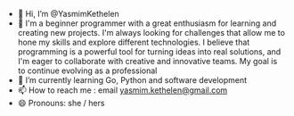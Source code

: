 - 👋 Hi, I’m @YasmimKethelen
- 👀 I'm a beginner programmer with a great enthusiasm for learning and creating new projects. I'm always looking for challenges that allow me to hone my skills and explore different technologies. I believe that programming is a powerful tool for turning ideas into real solutions, and I'm eager to collaborate with creative and innovative teams. My goal is to continue evolving as a professional
- 🌱 I’m currently learning Go, Python and software development
- 📫 How to reach me : email yasmim.kethelen@gmail.com
- 😄 Pronouns: she / hers

<!---
YasmimKethelen/YasmimKethelen is a ✨ special ✨ repository because its `README.md` (this file) appears on your GitHub profile.
You can click the Preview link to take a look at your changes.
--->
